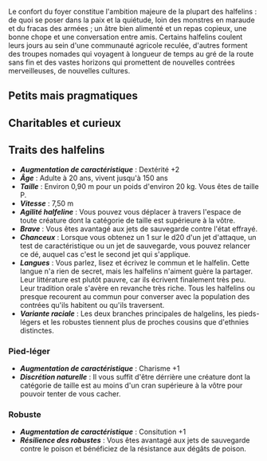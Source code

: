 Le confort du foyer constitue l'ambition majeure de la plupart des halfelins : de quoi se poser dans la paix et la quiétude, loin des monstres en maraude et du fracas des armées ; un âtre bien alimenté et un repas copieux, une bonne chope et une conversation entre amis. Certains halfelins coulent leurs jours au sein d'une communauté agricole reculée, d'autres forment des troupes nomades qui voyagent à longueur de temps au gré de la route sans fin et des vastes horizons qui promettent de nouvelles contrées merveilleuses, de nouvelles cultures.

## Petits mais pragmatiques

## Charitables et curieux

##  Traits des halfelins
- ***Augmentation de caractéristique*** : Dextérité +2
- ***Âge*** : Adulte à 20 ans, vivent jusqu'à 150 ans
- ***Taille*** : Environ 0,90 m pour un poids d'environ 20 kg. Vous êtes de taille P.
- ***Vitesse*** : 7,50 m
- ***Agilité halfeline*** : Vous pouvez vous déplacer à travers l'espace de toute créature dont la catégorie de taille est supérieure à la vôtre.
- ***Brave*** : Vous êtes avantagé aux jets de sauvegarde contre l'état effrayé.
- ***Chanceux*** : Lorsque vous obtenez un 1 sur le d20 d'un jet d'attaque, un test de caractéristique ou un jet de sauvegarde, vous pouvez relancer ce dé, auquel cas c'est le second jet qui s'applique.
- ***Langues*** : Vous parlez, lisez et écrivez le commun et le halfelin. Cette langue n'a rien de secret, mais les halfelins n'aiment guère la partager. Leur littérature est plutôt pauvre, car ils écrivent finalement très peu. Leur tradition orale s'avère en revanche très riche. Tous les halfelins ou presque recourent au commun pour converser avec la population des contrées qu'ils habitent ou qu'ils traversent.
- ***Variante raciale*** : Les deux branches principales de halgelins, les pieds-légers et les robustes tiennent plus de proches cousins que d'ethnies distinctes.

### Pied-léger
- ***Augmentation de caractéristique*** : Charisme +1
- ***Discrétion naturelle*** : Il vous suffit d'être dérrière une créature dont la catégorie de taille est au moins d'un cran supérieure à la vôtre pour pouvoir tenter de vous cacher.

### Robuste
- ***Augmentation de caractéristique*** : Consitution +1
- ***Résilience des robustes*** : Vous êtes avantagé aux jets de sauvegarde contre le poison et bénéficiez de la résistance aux dégâts de poison.
